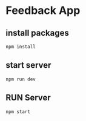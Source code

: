 # Feedback App

## install packages
`npm install`

## start server
`npm run dev`

## RUN Server
`npm start`